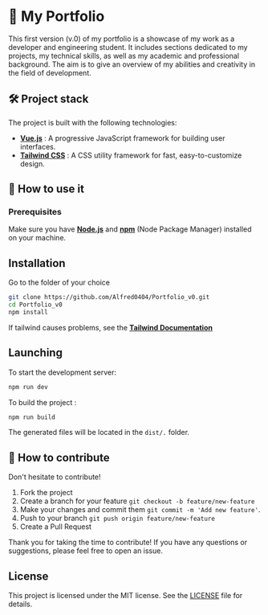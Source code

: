 # 📖 My Portfolio

This first version (v.0) of my portfolio is a showcase of my work as a developer and engineering student.
It includes sections dedicated to my projects, my technical skills, as well as my academic and professional background. The aim is to give an overview of my abilities and creativity in the field of development.

## 🛠️ Project stack

The project is built with the following technologies:

- **[Vue.js](https://vuejs.org/)** : A progressive JavaScript framework for building user interfaces.
- **[Tailwind CSS](https://tailwindcss.com/)** : A CSS utility framework for fast, easy-to-customize design.

## 🚀 How to use it

### Prerequisites

Make sure you have **[Node.js](https://nodejs.org/fr)** and **[npm](https://www.npmjs.com/)** (Node Package Manager) installed on your machine.

## Installation

Go to the folder of your choice

```bash
git clone https://github.com/Alfred0404/Portfolio_v0.git
cd Portfolio_v0
npm install
```
If tailwind causes problems, see the **[Tailwind Documentation](https://tailwindcss.com/docs/guides/vite#vue)**

## Launching

To start the development server:
```bash
npm run dev
```

To build the project :
```bash
npm run build
```

The generated files will be located in the `dist/.` folder.

## 🤝 How to contribute

Don't hesitate to contribute!

1. Fork the project
2. Create a branch for your feature
    `git checkout -b feature/new-feature`
3. Make your changes and commit them
    `git commit -m 'Add new feature'`.
4. Push to your branch
    `git push origin feature/new-feature`
5. Create a Pull Request

Thank you for taking the time to contribute! If you have any questions or suggestions, please feel free to open an issue.

## License

This project is licensed under the MIT license. See the [LICENSE](LICENSE) file for details.